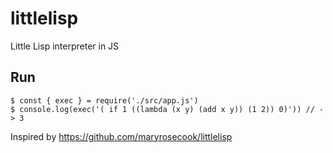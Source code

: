 # littlelisp
Little Lisp interpreter in JS


## Run

    $ const { exec } = require('./src/app.js')
    $ console.log(exec('( if 1 ((lambda (x y) (add x y)) (1 2)) 0)')) // -> 3


Inspired by https://github.com/maryrosecook/littlelisp
